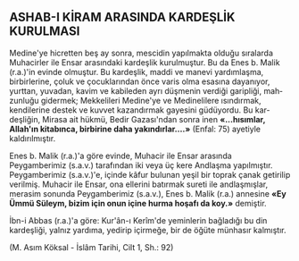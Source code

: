 ## ASHAB-I KİRAM ARASINDA KARDEŞLİK KURULMASI

Medine'ye hicretten beş ay sonra, mescidin yapılmakta olduğu sıralarda Muhacirler ile Ensar arasındaki kardeşlik kurulmuştur. Bu da Enes b. Malik (r.a.)'in evinde olmuştur. Bu kardeşlik, maddi ve manevi yardımlaşma, birbirle­rine, çoluk ve çocuklarından önce varis olma esasına dayanıyor, yurttan, yuvadan, kavim ve kabileden ayrı düşmenin verdiği garipliği, mah­zunluğu gidermek; Mekkelileri Medine'ye ve Medinelilere ısındırmak, kendilerine destek ve kuv­vet kazandırmak gayesini güdüyordu. Bu kar­deşliğin, Mirasa ait hükmü, Bedir Gazası'ndan sonra inen **«...hısımlar, Allah'ın kitabınca, bir­birine daha yakındırlar….»** (Enfal: 75) ayetiyle kaldırılmıştır.

Enes b. Malik (r.a.)'a göre evinde, Muhacir ile Ensar arasında Peygamberimiz (s.a.v.) tarafından iki veya üç kere Andlaşma yapılmıştır. Peygamberimiz (s.a.v.)'e, içinde kâfur bulunan yeşil bir toprak çanak getirilip verilmiş. Mu­hacir ile Ensar, ona ellerini batırmak sureti ile andlaşmışlar, merasim sonunda Peygamberimiz (s.a.v.), Enes b. Malik (r.a.) annesine **«Ey Ümmü Süleym, bizim için onun içine hurma hoşafı da koy.»** demiştir.

İbn-i Abbas (r.a.)'a göre: Kur'ân-ı Kerîm'de yeminlerin bağladığı bu din kardeşliği, yalnız yardıma, yedirip içirmeğe, bir de öğüte mün­hasır kalmıştır.

(M. Asım Köksal - İslâm Tarihi, Cilt 1, Sh.: 92)
